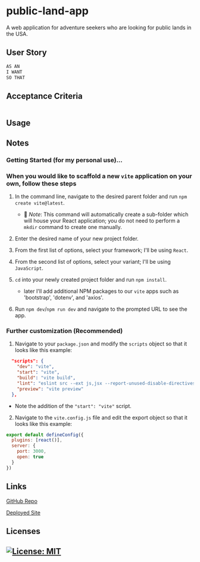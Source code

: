 # public-land-app
A web application for adventure seekers who are looking for public lands in the USA. 

## User Story

```md
AS AN 
I WANT 
SO THAT 
```

## Acceptance Criteria

```md

```

## Usage




## Notes

### Getting Started (for my personal use)...

### When you would like to scaffold a new `vite` application on your own, follow these steps

1. In the command line, navigate to the desired parent folder and run `npm create vite@latest`.

    * 🔑 *Note*: This command will automatically create a sub-folder which will house your React application; you do not need to perform a `mkdir` command to create one manually.

2. Enter the desired name of your new project folder.

3. From the first list of options, select your framework; I'll be using `React`.

4. From the second list of options, select your variant; I'll be using `JavaScript`.

5. `cd` into your newly created project folder and run `npm install`.

    * later I'll add additional NPM packages to our `vite` apps such as 'bootstrap', 'dotenv', and 'axios'.

6. Run `npm dev`/`npm run dev` and navigate to the prompted URL to see the app.

### Further customization (Recommended)

1. Navigate to your `package.json` and modify the `scripts` object so that it looks like this example:

```json
  "scripts": {
    "dev": "vite",
    "start": "vite",
    "build": "vite build",
    "lint": "eslint src --ext js,jsx --report-unused-disable-directives --max-warnings 0",
    "preview": "vite preview"
  },
```

* Note the addition of the `"start": "vite"` script.

2. Navigate to the `vite.config.js` file and edit the export object so that it looks like this example:

```js
export default defineConfig({
  plugins: [react()],
  server: {
    port: 3000,
    open: true
  }
})
```

## Links

[GitHub Repo](https://github.com/Gera1313/react-portfolio-2)

[Deployed Site](https://gerardoperez.netlify.app) 

## Licenses

## [![License: MIT](https://img.shields.io/badge/License-MIT-yellow.svg)](https://opensource.org/licenses/MIT)